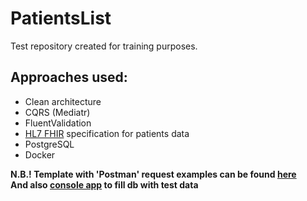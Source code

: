 # PatientsList

Test repository created for training purposes.

## Approaches used:

- Clean architecture
- CQRS (Mediatr)
- FluentValidation
- [HL7 FHIR](https://hl7.org/fhir/) specification for patients data
- PostgreSQL
- Docker

**N.B.! Template with 'Postman' request examples can be found [here](./tests/PatientsList.postman_collection.json)** \
**And also [console app](./tests/PatientsCretionConsoleApp/) to fill db with test data**
